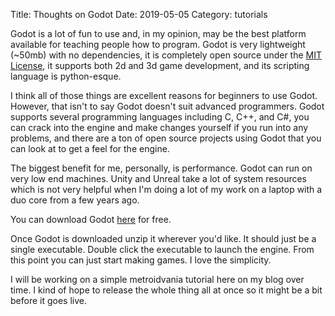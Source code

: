 Title: Thoughts on Godot
Date: 2019-05-05
Category: tutorials

Godot is a lot of fun to use and, in my opinion, may be the best platform available for teaching people how to program. Godot is very lightweight (~50mb) with no dependencies, it is completely open source under the [MIT License](https://github.com/godotengine/godot/blob/master/LICENSE.txt), it supports both 2d and 3d game development, and its scripting language is python-esque.

I think all of those things are excellent reasons for beginners to use Godot. However, that isn't to say Godot doesn't suit advanced programmers. Godot supports several programming languages including C, C++, and C#, you can crack into the engine and make changes yourself if you run into any problems, and there are a ton of open source projects using Godot that you can look at to get a feel for the engine.

The biggest benefit for me, personally, is performance. Godot can run on very low end machines. Unity and Unreal take a lot of system resources which is not very helpful when I'm doing a lot of my work on a laptop with a duo core from a few years ago.

You can download Godot [here](https://godotengine.org/download/windows) for free.

Once Godot is downloaded unzip it wherever you'd like. It should just be a single executable. Double click the executable to launch the engine. From this point you can just start making games. I love the simplicity.

I will be working on a simple metroidvania tutorial here on my blog over time. I kind of hope to release the whole thing all at once so it might be a bit before it goes live.
